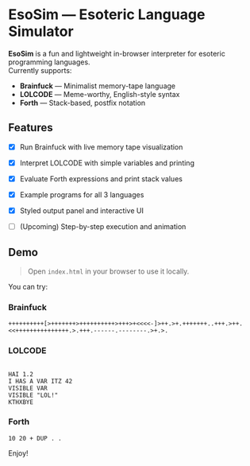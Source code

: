 
# EsoSim — Esoteric Language Simulator

**EsoSim** is a fun and lightweight in-browser interpreter for esoteric programming languages.  
Currently supports:

- **Brainfuck** — Minimalist memory-tape language
- **LOLCODE** — Meme-worthy, English-style syntax
- **Forth** — Stack-based, postfix notation


## Features

- [x] Run Brainfuck with live memory tape visualization
- [x] Interpret LOLCODE with simple variables and printing
- [x] Evaluate Forth expressions and print stack values
- [x] Example programs for all 3 languages
- [x] Styled output panel and interactive UI
- [ ] (Upcoming) Step-by-step execution and animation


## Demo

> Open `index.html` in your browser to use it locally.

You can try:

### Brainfuck
```brainfuck
++++++++++[>+++++++>++++++++++>+++>+<<<<-]>++.>+.+++++++..+++.>++.<<+++++++++++++++.>.+++.------.--------.>+.>.
```
### LOLCODE
```lolcode

HAI 1.2
I HAS A VAR ITZ 42
VISIBLE VAR
VISIBLE "LOL!"
KTHXBYE
```
### Forth
```Forth
10 20 + DUP . . 
```

Enjoy!
